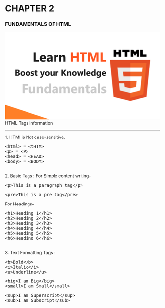 # CHAPTER 2
### FUNDAMENTALS OF HTML

![Banner](https://github.com/Ninja-Vikash/Assets/blob/main/HTML%20Assets/HTML%20fundamentals.png)
HTML Tags information
<hr>
1. HTMl is Not case-sensitive.
<pre>
&lthtml&gt = &lttHTM&gt
&ltp&gt = &ltP&gt
&lthead&gt = &ltHEAD&gt
&ltbody&gt = &ltBODY&gt
</pre>
<br>
2. Basic Tags :
For Simple content writing-
<pre>&ltp&gtThis is a paragraph tag&lt/p&gt</pre>
<pre>&ltpre&gtThis is a pre tag&lt/pre&gt</pre>
For Headings-
<pre>
&lth1&gtHeading 1&lt/h1&gt
&lth2&gtHeading 2&lt/h2&gt
&lth3&gtHeading 3&lt/h3&gt
&lth4&gtHeading 4&lt/h4&gt
&lth5&gtHeading 5&lt/h5&gt
&lth6&gtHeading 6&lt/h6&gt
</pre>
<br>
3. Text Formatting Tags :
<pre>
&ltb&gtBold&lt/b&gt
&lti&gtItalic&lt/i&gt
&ltu&gtUnderline&lt/u&gt
</pre>

<pre>
&ltbig&gtI am Big&lt/big&gt
&ltsmall&gtI am Small&lt/small&gt
</pre>

<pre>
&ltsup&gtI am Superscript&lt/sup&gt
&ltsub&gtI am Subscript&lt/sub&gt
</pre>
